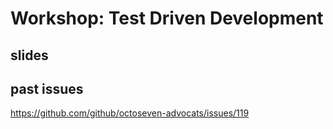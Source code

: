 # Workshop: Test Driven Development

## slides

## past issues
https://github.com/github/octoseven-advocats/issues/119
